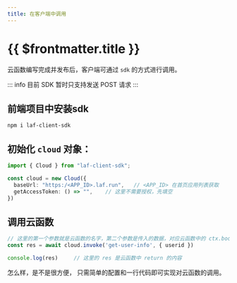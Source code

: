 ```yaml
---
title: 在客户端中调用
---
```


# {{ $frontmatter.title }}

云函数编写完成并发布后，客户端可通过 `sdk` 的方式进行调用。

::: info
目前 SDK 暂时只支持发送 POST 请求
:::

## 前端项目中安装sdk

```shell
npm i laf-client-sdk
```

## 初始化 `cloud` 对象：
```typescript
import { Cloud } from "laf-client-sdk";

const cloud = new Cloud({
  baseUrl: "https:/<APP_ID>.laf.run",   // <APP_ID> 在首页应用列表获取
  getAccessToken: () => "",    // 这里不需要授权，先填空
})
```

## 调用云函数

```typescript
// 这里的第一个参数就是云函数的名字，第二个参数是传入的数据，对应云函数中的 ctx.body
const res = await cloud.invoke('get-user-info', { userid })

console.log(res)     // 这里的 res 是云函数中 return 的内容
```

怎么样，是不是很方便， 只需简单的配置和一行代码即可实现对云函数的调用。


